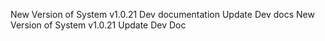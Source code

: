 New Version of System v1.0.21 
Dev documentation 
Update Dev docs 
New Version of System v1.0.21 
Update Dev Doc 
